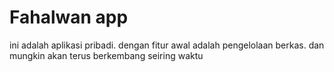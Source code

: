 # Fahalwan app

ini adalah aplikasi pribadi.
dengan fitur awal adalah pengelolaan berkas.
dan mungkin akan terus berkembang seiring waktu
